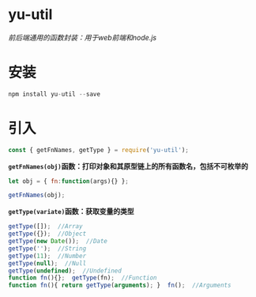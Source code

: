 # yu-util
  *前后端通用的函数封装：用于web前端和node.js*
# 安装
```javascript
npm install yu-util --save
```


# 引入
```javascript
const { getFnNames, getType } = require('yu-util');
```  

**`getFnNames(obj)`函数：打印对象和其原型链上的所有函数名，包括不可枚举的**
```javascript
let obj = { fn:function(args){} };

getFnNames(obj);
```  

**`getType(variate)`函数：获取变量的类型**
```javascript
getType([]);  //Array
getType({});  //Object
getType(new Date());  //Date
getType('');  //String
getType(11);  //Number
getType(null);  //Null
getType(undefined);  //Undefined
function fn(){};  getType(fn);  //Function
function fn(){ return getType(arguments); }  fn();  //Arguments
```


